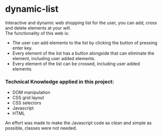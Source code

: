 # dynamic-list
Interactive and dynamic web shopping list for the user, you can add, cross and delete elements at your will.\
The functionality of this web is:
- The user can add elements to the list by clicking the button of pressing enter key.
- Every element of the list has a button alongside that can eliminate the element, including user added elements.
- Every element of the list can be crossed, including user added elements.
### Technical Knowledge applied in this project:
- DOM manipulation
- CSS grid layout
- CSS selectors
- Javascript
- HTML


An effort was made to make the Javascript code as clean and simple as possible, classes were not needed.
